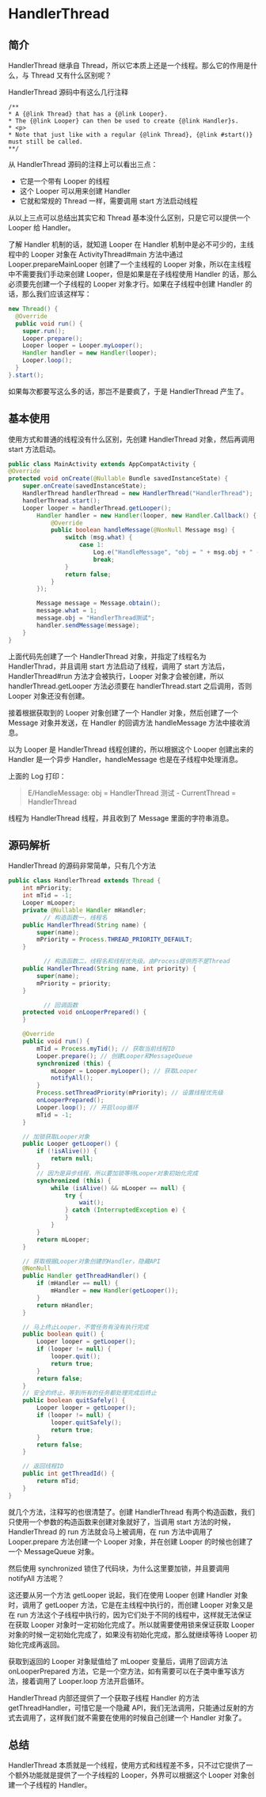# HandlerThread

## 简介

HandlerThread 继承自 Thread，所以它本质上还是一个线程。那么它的作用是什么，与 Thread 又有什么区别呢？

HandlerThread 源码中有这么几行注释

```
/**
* A {@link Thread} that has a {@link Looper}.
* The {@link Looper} can then be used to create {@link Handler}s.
* <p>
* Note that just like with a regular {@link Thread}, {@link #start()} must still be called.
**/
```

从 HandlerThread 源码的注释上可以看出三点：

- 它是一个带有 Looper 的线程
- 这个 Looper 可以用来创建 Handler
- 它就和常规的 Thread 一样，需要调用 start 方法启动线程

从以上三点可以总结出其实它和 Thread 基本没什么区别，只是它可以提供一个 Looper 给 Handler。

了解 Handler 机制的话，就知道 Looper 在 Handler 机制中是必不可少的，主线程中的 Looper 对象在 ActivityThread#main 方法中通过 Looper.prepareMainLooper 创建了一个主线程的 Looper 对象，所以在主线程中不需要我们手动来创建 Looper，但是如果是在子线程使用 Handler 的话，那么必须要先创建一个子线程的 Looper 对象才行。如果在子线程中创建 Handler 的话，那么我们应该这样写：

```java
new Thread() {
  @Override
  public void run() {
    super.run();
    Looper.prepare();
    Looper looper = Looper.myLooper();
    Handler handler = new Handler(looper);
    Looper.loop();
  }
}.start();
```

如果每次都要写这么多的话，那岂不是要疯了，于是 HandlerThread 产生了。

## 基本使用

使用方式和普通的线程没有什么区别，先创建 HandlerThread 对象，然后再调用 start 方法启动。

```java
public class MainActivity extends AppCompatActivity {
@Override
protected void onCreate(@Nullable Bundle savedInstanceState) {
    super.onCreate(savedInstanceState);
    HandlerThread handlerThread = new HandlerThread("HandlerThread");
    handlerThread.start();
    Looper looper = handlerThread.getLooper();
        Handler handler = new Handler(looper, new Handler.Callback() {
            @Override
            public boolean handleMessage(@NonNull Message msg) {
                switch (msg.what) {
                    case 1:
                        Log.e("HandleMessage", "obj = " + msg.obj + " - CurrentThread = " + Thread.currentThread().getName());
                        break;
                }
                return false;
            }
        });

        Message message = Message.obtain();
        message.what = 1;
        message.obj = "HandlerThread测试";
        handler.sendMessage(message);
    }
}
```

上面代码先创建了一个 HandlerThread 对象，并指定了线程名为 HandlerThrad，并且调用 start 方法启动了线程，调用了 start 方法后，HandlerThread#run 方法才会被执行，Looper 对象才会被创建，所以 handlerThread.getLooper 方法必须要在 handlerThread.start 之后调用，否则 Looper 对象还没有创建。

接着根据获取到的 Looper 对象创建了一个 Handler 对象，然后创建了一个 Message 对象并发送，在 Handler 的回调方法 handleMessage 方法中接收消息。

以为 Looper 是 HandlerThread 线程创建的，所以根据这个 Looper 创建出来的 Handler 是一个异步 Handler，handleMessage 也是在子线程中处理消息。

上面的 Log 打印：

> E/HandleMessage: obj = HandlerThread 测试 - CurrentThread = HandlerThread

线程为 HandlerThread 线程，并且收到了 Message 里面的字符串消息。

## 源码解析

HandlerThread 的源码非常简单，只有几个方法

```java
public class HandlerThread extends Thread {
    int mPriority;
    int mTid = -1;
    Looper mLooper;
    private @Nullable Handler mHandler;
          // 构造函数一，线程名
    public HandlerThread(String name) {
        super(name);
        mPriority = Process.THREAD_PRIORITY_DEFAULT;
    }

          // 构造函数二，线程名和线程优先级。由Process提供而不是Thread
    public HandlerThread(String name, int priority) {
        super(name);
        mPriority = priority;
    }

          // 回调函数
    protected void onLooperPrepared() {
    }

    @Override
    public void run() {
        mTid = Process.myTid(); // 获取当前线程ID
        Looper.prepare(); // 创建Looper和MessageQueue
        synchronized (this) {
            mLooper = Looper.myLooper(); // 获取Looper
            notifyAll();
        }
        Process.setThreadPriority(mPriority); // 设置线程优先级
        onLooperPrepared();
        Looper.loop(); // 开启loop循环
        mTid = -1;
    }

    // 加锁获取Looper对象
    public Looper getLooper() {
        if (!isAlive()) {
            return null;
        }
        // 因为是异步线程，所以要加锁等待Looper对象初始化完成
        synchronized (this) {
            while (isAlive() && mLooper == null) {
                try {
                    wait();
                } catch (InterruptedException e) {
                }
            }
        }
        return mLooper;
    }

    // 获取根据Looper对象创建的Handler，隐藏API
    @NonNull
    public Handler getThreadHandler() {
        if (mHandler == null) {
            mHandler = new Handler(getLooper());
        }
        return mHandler;
    }

    // 马上终止Looper，不管任务有没有执行完成
    public boolean quit() {
        Looper looper = getLooper();
        if (looper != null) {
            looper.quit();
            return true;
        }
        return false;
    }
    // 安全的终止，等到所有的任务都处理完成后终止
    public boolean quitSafely() {
        Looper looper = getLooper();
        if (looper != null) {
            looper.quitSafely();
            return true;
        }
        return false;
    }

    // 返回线程ID
    public int getThreadId() {
        return mTid;
    }
}
```

就几个方法，注释写的也很清楚了。创建 HandlerThread 有两个构造函数，我们只使用一个参数的构造函数来创建对象就好了，当调用 start 方法的时候，HandlerThread 的 run 方法就会马上被调用，在 run 方法中调用了 Looper.prepare 方法创建一个 Looper 对象，并在创建 Looper 的时候也创建了一个 MessageQueue 对象。

然后使用 synchronized 锁住了代码块，为什么这里要加锁，并且要调用 notifyAll 方法呢？

这还要从另一个方法 getLooper 说起，我们在使用 Looper 创建 Handler 对象时，调用了 getLooper 方法，它是在主线程中执行的，而创建 Looper 对象又是在 run 方法这个子线程中执行的，因为它们处于不同的线程中，这样就无法保证在获取 Looper 对象时一定初始化完成了。所以就需要使用锁来保证获取 Looper 对象的时候一定初始化完成了，如果没有初始化完成，那么就继续等待 Looper 初始化完成再返回。

获取到返回的 Looper 对象赋值给了 mLooper 变量后，调用了回调方法 onLooperPrepared 方法，它是一个空方法，如有需要可以在子类中重写该方法，接着调用了 Looper.loop 方法开启循环。

HandlerThread 内部还提供了一个获取子线程 Handler 的方法 getThreadHandler，可惜它是一个隐藏 API，我们无法调用，只能通过反射的方式去调用了，这样我们就不需要在使用的时候自己创建一个 Handler 对象了。

## 总结

HandlerThread 本质就是一个线程，使用方式和线程差不多，只不过它提供了一个额外功能就是提供了一个子线程的 Looper，外界可以根据这个 Looper 对象创建一个子线程的 Handler。
